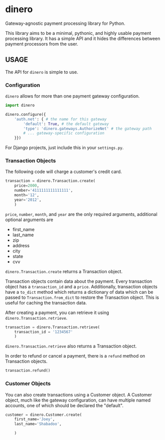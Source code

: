 # dinero
Gateway-agnostic payment processing library for Python.

This library aims to be a minimal, pythonic, and highly usable payment
processing library.  It has a simple API and it hides the differences between
payment processors from the user.

## USAGE
The API for `dinero` is simple to use.

### Configuration
`dinero` allows for more than one payment gateway configuration.

```python
import dinero

dinero.configure({
    'auth.net': { # the name for this gateway
        'default': True, # the default gateway
        'type': 'dinero.gateways.AuthorizeNet' # the gateway path
        # ... gateway-specific configuration
    }})
```

For Django projects, just include this in your `settings.py`.

### Transaction Objects
The following code will charge a customer's credit card.

```python
transaction = dinero.Transaction.create(
    price=2000,
    number='4111111111111111',
    month='12',
    year='2012',
    )
```

`price`, `number`, `month`, and `year` are the only required arguments,
additional optional arguments are

- first_name
- last_name
- zip
- address
- city
- state
- cvv

`dinero.Transaction.create` returns a Transaction object.

Transaction objects contain data about the payment.  Every transaction object
has a `transaction_id` and a `price`.  Additionally, transaction objects have a
`to_dict` method which returns a dictionary of data which can be passed to
`Transaction.from_dict` to restore the Transaction object.  This is useful for
caching the transaction data.

After creating a payment, you can retrieve it using
`dinero.Transaction.retrieve`.

```python
transaction = dinero.Transaction.retrieve(
    transaction_id = '1234567'
    )
```

`dinero.Transaction.retrieve` also returns a Transaction object.

In order to refund or cancel a payment, there is a `refund` method on
Transaction objects.

```python
transaction.refund()
```

### Customer Objects

You can also create transactions using a Customer object.  A Customer
object, much like the gateway configuration, can have multiple named
accounts, one of which should be declared the "default".

```python
customer = dinero.Customer.create(
    first_name='Joey',
    last_name='Shabadoo',

    )

```
